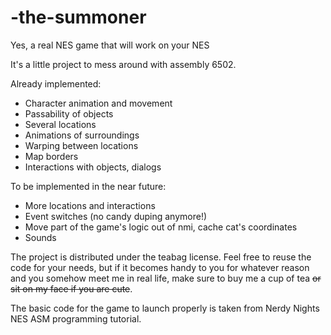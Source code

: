 # -the-summoner
Yes, a real NES game that will work on your NES

It's a little project to mess around with assembly 6502.

Already implemented:
 - Character animation and movement
 - Passability of objects
 - Several locations
 - Animations of surroundings
 - Warping between locations
 - Map borders
 - Interactions with objects, dialogs

To be implemented in the near future:
 - More locations and interactions
 - Event switches (no candy duping anymore!)
 - Move part of the game's logic out of nmi, cache cat's coordinates
 - Sounds

The project is distributed under the teabag license. Feel free to reuse the code for your needs, but if it becomes handy to you for whatever reason and you somehow meet me in real life, make sure to buy me a cup of tea ~~or sit on my face if you are cute~~.

The basic code for the game to launch properly is taken from Nerdy Nights NES ASM programming tutorial.